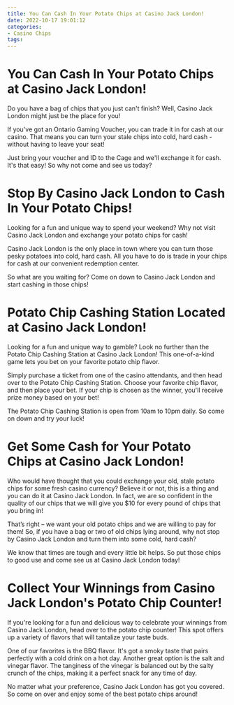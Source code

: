 ```yaml
---
title: You Can Cash In Your Potato Chips at Casino Jack London!
date: 2022-10-17 19:01:12
categories:
- Casino Chips
tags:
---
```



#  You Can Cash In Your Potato Chips at Casino Jack London!

Do you have a bag of chips that you just can't finish? Well, Casino Jack London might just be the place for you!

If you've got an Ontario Gaming Voucher, you can trade it in for cash at our casino. That means you can turn your stale chips into cold, hard cash - without having to leave your seat!

Just bring your voucher and ID to the Cage and we'll exchange it for cash. It's that easy! So why not come and see us today?

#  Stop By Casino Jack London to Cash In Your Potato Chips!

Looking for a fun and unique way to spend your weekend? Why not visit Casino Jack London and exchange your potato chips for cash!

Casino Jack London is the only place in town where you can turn those pesky potatoes into cold, hard cash. All you have to do is trade in your chips for cash at our convenient redemption center.

So what are you waiting for? Come on down to Casino Jack London and start cashing in those chips!

#  Potato Chip Cashing Station Located at Casino Jack London!

Looking for a fun and unique way to gamble? Look no further than the Potato Chip Cashing Station at Casino Jack London! This one-of-a-kind game lets you bet on your favorite potato chip flavor.

Simply purchase a ticket from one of the casino attendants, and then head over to the Potato Chip Cashing Station. Choose your favorite chip flavor, and then place your bet. If your chip is chosen as the winner, you'll receive prize money based on your bet!

The Potato Chip Cashing Station is open from 10am to 10pm daily. So come on down and try your luck!

#  Get Some Cash for Your Potato Chips at Casino Jack London!

Who would have thought that you could exchange your old, stale potato chips for some fresh casino currency? Believe it or not, this is a thing and you can do it at Casino Jack London. In fact, we are so confident in the quality of our chips that we will give you $10 for every pound of chips that you bring in!

That’s right – we want your old potato chips and we are willing to pay for them! So, if you have a bag or two of old chips lying around, why not stop by Casino Jack London and turn them into some cold, hard cash?

We know that times are tough and every little bit helps. So put those chips to good use and come see us at Casino Jack London today!

#  Collect Your Winnings from Casino Jack London's Potato Chip Counter!

If you're looking for a fun and delicious way to celebrate your winnings from Casino Jack London, head over to the potato chip counter! This spot offers up a variety of flavors that will tantalize your taste buds.

One of our favorites is the BBQ flavor. It's got a smoky taste that pairs perfectly with a cold drink on a hot day. Another great option is the salt and vinegar flavor. The tanginess of the vinegar is balanced out by the salty crunch of the chips, making it a perfect snack for any time of day.

No matter what your preference, Casino Jack London has got you covered. So come on over and enjoy some of the best potato chips around!